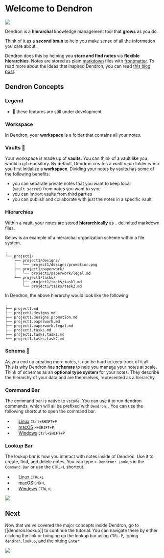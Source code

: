 # Welcome to Dendron

![](assets/logo-256.png#center)

Dendron is a **hierarchal** knowledge management tool that **grows** as you do. 

Think of it as a **second brain** to help you make sense of all the information you care about. 

Dendron does this by helping you **store and find notes** via **flexible hierarchies**. Notes are stored as plain [markdown](https://daringfireball.net/projects/markdown/syntax) files with [frontmatter](https://jekyllrb.com/docs/front-matter/). To read more about the ideas that inspired Dendron, you can read [this blog post](https://kevinslin.com/organizing/its_not_you_its_your_knowledge_base/).

## Dendron Concepts

### Legend

- 🚧 these features are still under development

### Workspace
In Dendron, your **workspace** is a folder that contains all your notes. 

### Vaults 🚧
Your workspace is made up of **vaults**. You can think of a vault like you would a git repository. By default, Dendron creates a *vault.main* folder when you first initialize a **workspace**. Dividing your notes by vaults has some of the following benefits:
- you can separate private notes that you want to keep local (`vault.secret`) from notes you want to sync
- you can import vaults from third parties
- you can publish and collaborate with just the notes in a specific vault

### Hierarchies

Within a vault, your notes are stored **hierarchically** as `.` delimited markdown files. 

Below is an example of a hierarchal organization scheme within a file system. 

```
.
└── project1/
    ├── project1/designs/
    │   └── project1/designs/promotion.png
    ├── project1/paperwork/
    │   └── project1/paperwork/legal.md
    └── project1/tasks/
        ├── project1/tasks/task1.md
        └── project1/tasks/task2.md
```


In Dendron, the above hierarchy would look like the following

```
.
├── project1.md
├── project1.designs.md
├── project1.designs.promotion.md
├── project1.paperwork.md
├── project1.paperwork.legal.md
├── project1.tasks.md
├── project1.tasks.task1.md
└── project1.tasks.task2.md
```

### Schema 🚧 

As you end up creating more notes, it can be hard to keep track of it all. This is why Dendron has **schemas** to help you manage your notes at scale. Think of schemas as an **optional type system** for your notes. They describe the hierarchy of your data and are themselves, represented as a hierarchy. 

### Command Bar

The command bar is native to `vscode`. You can use it to run dendron commands, which will all be prefixed with `Dendron:`. You can use the following shortcut to open the command bar. 

- <img src="https://www.kernel.org/theme/images/logos/favicon.png" width=16 height=16/> <a href="https://code.visualstudio.com/shortcuts/keyboard-shortcuts-linux.pdf">Linux</a> `Ctrl+SHIFT+P`
- <img src="https://developer.apple.com/favicon.ico" width=16 height=16/> <a href="https://code.visualstudio.com/shortcuts/keyboard-shortcuts-macos.pdf">macOS</a> `⌘+SHIFT+P`
- <img src="https://www.microsoft.com/favicon.ico" width=16 height=16/> <a href="https://code.visualstudio.com/shortcuts/keyboard-shortcuts-windows.pdf">Windows</a> `Ctrl+SHIFT+P`


### Lookup Bar

The lookup bar is how you interact with notes inside of Dendron. Use it to create, find, and delete notes. You can type `> Dendron: Lookup` in the `Command Bar` or use the `CTRL+L` shortcut. 

- <img src="https://www.kernel.org/theme/images/logos/favicon.png" width=16 height=16/> <a href="https://code.visualstudio.com/shortcuts/keyboard-shortcuts-linux.pdf">Linux</a> `CTRL+L`
- <img src="https://developer.apple.com/favicon.ico" width=16 height=16/> <a href="https://code.visualstudio.com/shortcuts/keyboard-shortcuts-macos.pdf">macOS</a> `CMD+L`
- <img src="https://www.microsoft.com/favicon.ico" width=16 height=16/> <a href="https://code.visualstudio.com/shortcuts/keyboard-shortcuts-windows.pdf">Windows</a> `CTRL+L`

![](assets/2020-07-07-20-14-57.png)

## Next

Now that we've covered the major concepts inside Dendron, go to [[dendron.lookup]] to continue the tutorial. You can navigate there by either clicking the link or bringing up the lookup bar using `CTRL-P`, typing `dendron.lookup`, and the hitting `Enter`

![](./assets/dendron-lookup.gif)

